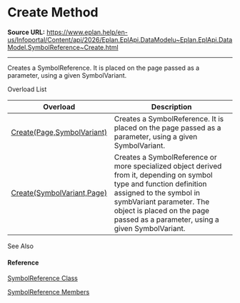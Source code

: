 # Create Method

**Source URL:** https://www.eplan.help/en-us/Infoportal/Content/api/2026/Eplan.EplApi.DataModelu~Eplan.EplApi.DataModel.SymbolReference~Create.html

---

Creates a SymbolReference. It is placed on the page passed as a parameter, using a given SymbolVariant.

Overload List

| Overload | Description |
| --- | --- |
| [Create(Page,SymbolVariant)](Eplan.EplApi.DataModelu~Eplan.EplApi.DataModel.SymbolReference~Create(Page,SymbolVariant).html) | Creates a SymbolReference. It is placed on the page passed as a parameter, using a given SymbolVariant. |
| [Create(SymbolVariant,Page)](Eplan.EplApi.DataModelu~Eplan.EplApi.DataModel.SymbolReference~Create(SymbolVariant,Page).html) | Creates a SymbolReference or more specialized object derived from it, depending on symbol type and function definition assigned to the symbol in symbVariant parameter. The object is placed on the page passed as a parameter, using a given SymbolVariant. |



See Also

#### Reference

[SymbolReference Class](Eplan.EplApi.DataModelu~Eplan.EplApi.DataModel.SymbolReference.html)
  
[SymbolReference Members](Eplan.EplApi.DataModelu~Eplan.EplApi.DataModel.SymbolReference_members.html)